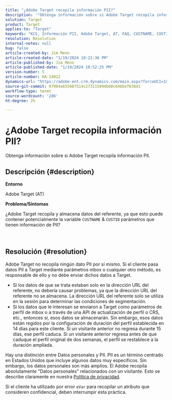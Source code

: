 ```yaml
---
title: "¿Adobe Target recopila información PII?"
description: '"Obtenga información sobre si Adobe Target recopila información PII".'
solution: Target
product: Target
applies-to: "Target"
keywords: "KCS, Información PII, Adobe Target, AT, FAQ, CUSTNAME, CUSTID, mbox, Política de privacidad"
resolution: Resolution
internal-notes: null
bug: false
article-created-by: Jim Menn
article-created-date: "1/19/2024 10:22:36 PM"
article-published-by: Jim Menn
article-published-date: "1/19/2024 10:52:25 PM"
version-number: 5
article-number: KA-14022
dynamics-url: "https://adobe-ent.crm.dynamics.com/main.aspx?forceUCI=1&pagetype=entityrecord&etn=knowledgearticle&id=12532c3d-19b7-ee11-a569-6045bd006268"
source-git-commit: 07984a655087514c273115094bb0c64bbef636d1
workflow-type: tm+mt
source-wordcount: '286'
ht-degree: 2%

---
```


# ¿Adobe Target recopila información PII?


Obtenga información sobre si Adobe Target recopila información PII.

## Descripción {#description}


<b>Entorno</b>

Adobe Target (AT)



<b>Problema/Síntomas</b>

¿Adobe Target recopila y almacena datos del referente, ya que esto puede contener potencialmente la variable `CUSTNAME` &amp; `CUSTID` parámetros que tienen información de PII?
<br><br> <br>

## Resolución {#resolution}




Adobe Target no recopila ningún dato PII por sí mismo. Si el cliente pasa datos PII a Target mediante parámetros mbox o cualquier otro método, es responsable de ello y no debe enviar dichos datos a Target.



- Si los datos de que se trata estaban solo en la dirección URL del referente, no debería causar problemas, ya que la dirección URL del referente no se almacena. La dirección URL del referente solo se utiliza en la sesión para determinar las condiciones de segmentación.
- Si los datos que le interesan se enviaron a Target como parámetros de perfil de mbox o a través de una API de actualización de perfil o CRS, etc., entonces sí, esos datos se almacenarán. Sin embargo, esos datos están regidos por la configuración de duración del perfil establecida en 14 días para este cliente. Si un visitante anterior no regresa durante 15 días, ese perfil caduca. Si un visitante anterior regresa antes de que caduque el perfil original de dos semanas, el perfil se restablece a la duración ampliada.


Hay una distinción entre Datos personales y PII. PII es un término centrado en Estados Unidos que incluye algunos datos muy específicos. Sin embargo, los datos personales son más amplios. El Adobe recopila absolutamente &quot;Datos personales&quot; relacionados con un visitante. Esto se describe claramente en nuestra [Política de privacidad](https://www.adobe.com/es/privacy/marketing-cloud.html).



Si el cliente ha utilizado por error `eVar` para recopilar un atributo que consideren confidencial, deben interrumpir esta práctica.
